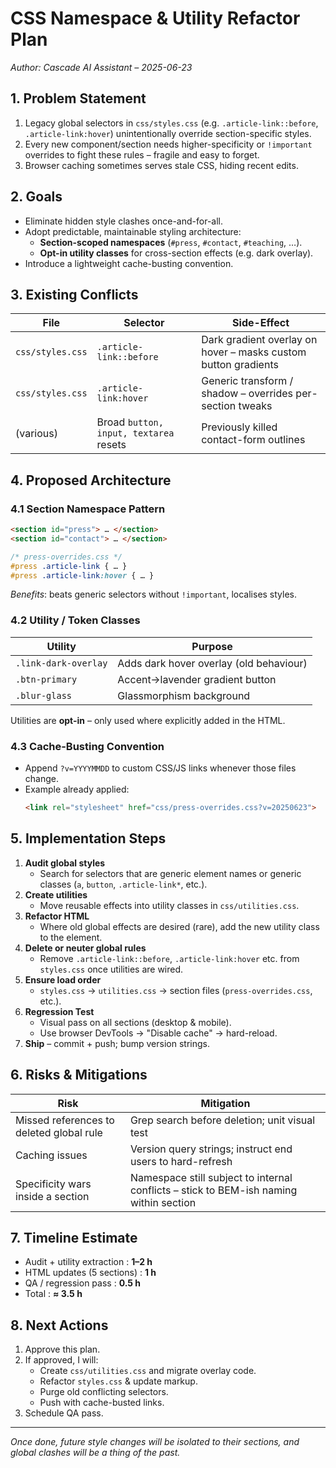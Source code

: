 # CSS Namespace & Utility Refactor Plan

_Author: Cascade AI Assistant – 2025-06-23_

## 1. Problem Statement

1. Legacy global selectors in `css/styles.css` (e.g. `.article-link::before`, `.article-link:hover`) unintentionally override section-specific styles.
2. Every new component/section needs higher-specificity or `!important` overrides to fight these rules – fragile and easy to forget.
3. Browser caching sometimes serves stale CSS, hiding recent edits.

## 2. Goals

* Eliminate hidden style clashes once-and-for-all.
* Adopt predictable, maintainable styling architecture:
  * **Section-scoped namespaces** (`#press`, `#contact`, `#teaching`, …).
  * **Opt-in utility classes** for cross-section effects (e.g. dark overlay).
* Introduce a lightweight cache-busting convention.

## 3. Existing Conflicts

| File | Selector | Side-Effect |
|------|----------|-------------|
| `css/styles.css` | `.article-link::before` | Dark gradient overlay on hover – masks custom button gradients |
| `css/styles.css` | `.article-link:hover` | Generic transform / shadow – overrides per-section tweaks |
| (various) | Broad `button, input, textarea` resets | Previously killed contact-form outlines |

## 4. Proposed Architecture

### 4.1 Section Namespace Pattern

```html
<section id="press"> … </section>
<section id="contact"> … </section>
```

```css
/* press-overrides.css */
#press .article-link { … }
#press .article-link:hover { … }
```
*Benefits*: beats generic selectors without `!important`, localises styles.

### 4.2 Utility / Token Classes

| Utility | Purpose |
|---------|---------|
| `.link-dark-overlay` | Adds dark hover overlay (old behaviour) |
| `.btn-primary` | Accent→lavender gradient button |
| `.blur-glass` | Glassmorphism background |

Utilities are **opt-in** – only used where explicitly added in the HTML.

### 4.3 Cache-Busting Convention

* Append `?v=YYYYMMDD` to custom CSS/JS links whenever those files change.
* Example already applied:
  ```html
  <link rel="stylesheet" href="css/press-overrides.css?v=20250623">
  ```

## 5. Implementation Steps

1. **Audit global styles**
   * Search for selectors that are generic element names or generic classes (`a`, `button`, `.article-link*`, etc.).
2. **Create utilities**
   * Move reusable effects into utility classes in `css/utilities.css`.
3. **Refactor HTML**
   * Where old global effects are desired (rare), add the new utility class to the element.
4. **Delete or neuter global rules**
   * Remove `.article-link::before`, `.article-link:hover` etc. from `styles.css` once utilities are wired.
5. **Ensure load order**
   * `styles.css` → `utilities.css` → section files (`press-overrides.css`, etc.).
6. **Regression Test**
   * Visual pass on all sections (desktop & mobile).
   * Use browser DevTools → "Disable cache" → hard-reload.
7. **Ship** – commit + push; bump version strings.

## 6. Risks & Mitigations

| Risk | Mitigation |
|------|------------|
| Missed references to deleted global rule | Grep search before deletion; unit visual test |
| Caching issues | Version query strings; instruct end users to hard-refresh |
| Specificity wars inside a section | Namespace still subject to internal conflicts – stick to BEM-ish naming within section |

## 7. Timeline Estimate

* Audit + utility extraction              : **1–2 h**
* HTML updates (5 sections)                : **1 h**
* QA / regression pass                     : **0.5 h**
* Total                                    : **≈ 3.5 h**

## 8. Next Actions

1. Approve this plan.
2. If approved, I will:
   * Create `css/utilities.css` and migrate overlay code.
   * Refactor `styles.css` & update markup.
   * Purge old conflicting selectors.
   * Push with cache-busted links.
3. Schedule QA pass.

---
_Once done, future style changes will be isolated to their sections, and global clashes will be a thing of the past._
